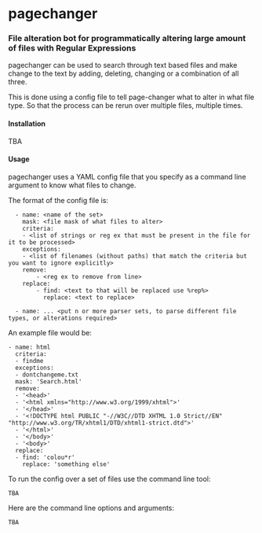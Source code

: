 # pagechanger

### File alteration bot for programmatically altering large amount of files with Regular Expressions

pagechanger can be used to search through text based files and make change to the text by adding, deleting, changing or a combination of all three.

This is done using a config file to tell page-changer what to alter in what file type. So that the process can be rerun over multiple files, multiple times.

#### Installation

TBA

#### Usage

pagechanger uses a YAML config file that you specify as a command line argument to know what files to change.

The format of the config file is:

      - name: <name of the set>
        mask: <file mask of what files to alter>
        criteria: 
        - <list of strings or reg ex that must be present in the file for it to be processed>
        exceptions:
        - <list of filenames (without paths) that match the criteria but you want to ignore explicitly>
        remove:
            - <reg ex to remove from line>              
        replace: 
            - find: <text to that will be replaced use %rep%>
              replace: <text to replace>
                
      - name: ... <put n or more parser sets, to parse different file types, or alterations required>

An example file would be:

    - name: html
      criteria: 
      - findme
      exceptions:
      - dontchangeme.txt
      mask: 'Search.html'
      remove:
      - '<head>'
      - '<html xmlns="http://www.w3.org/1999/xhtml">'
      - '</head>'
      - '<!DOCTYPE html PUBLIC "-//W3C//DTD XHTML 1.0 Strict//EN" "http://www.w3.org/TR/xhtml1/DTD/xhtml1-strict.dtd">'
      - '</html>'
      - '</body>'
      - '<body>'
      replace:
      - find: 'colou*r'
        replace: 'something else'

To run the config over a set of files use the command line tool:

    TBA
    
Here are the command line options and arguments:

    TBA